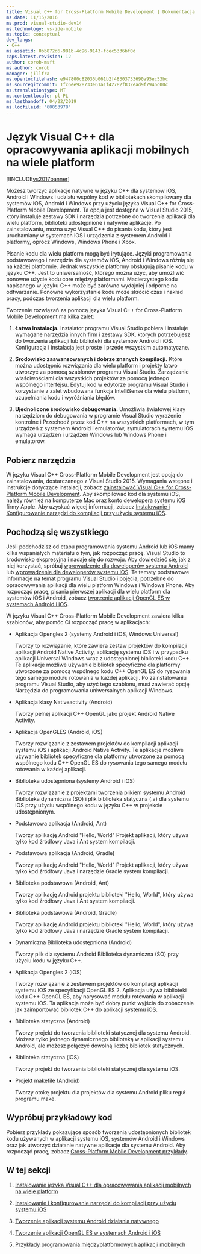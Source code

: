 ```yaml
---
title: Visual C++ for Cross-Platform Mobile Development | Dokumentacja firmy Microsoft
ms.date: 11/15/2016
ms.prod: visual-studio-dev14
ms.technology: vs-ide-mobile
ms.topic: conceptual
dev_langs:
- C++
ms.assetid: 0bb872d6-981b-4c96-9143-fcec5336bf0d
caps.latest.revision: 12
author: corob-msft
ms.author: corob
manager: jillfra
ms.openlocfilehash: e947800c82036b061b2f48303733690a95ec53bc
ms.sourcegitcommit: 1fc6ee928733e61a1f42782f832ead9f7946d00c
ms.translationtype: MT
ms.contentlocale: pl-PL
ms.lasthandoff: 04/22/2019
ms.locfileid: "60053978"
---
```

# <a name="visual-c-for-cross-platform-mobile-development"></a>Język Visual C++ dla opracowywania aplikacji mobilnych na wiele platform
[!INCLUDE[vs2017banner](../includes/vs2017banner.md)]

Możesz tworzyć aplikacje natywne w języku C++ dla systemów iOS, Android i Windows i udziału wspólny kod w bibliotekach skompilowany dla systemów iOS, Android i Windows przy użyciu języka Visual C++ for Cross-Platform Mobile Development. Ta opcja jest dostępna w Visual Studio 2015, który instaluje zestawy SDK i narzędzia potrzebne do tworzenia aplikacji dla wielu platform, biblioteki udostępnione i natywne aplikacje. Po zainstalowaniu, można użyć Visual C++ do pisania kodu, który jest uruchamiany w systemach iOS i urządzenia z systemem Android i platformy, oprócz Windows, Windows Phone i Xbox.  
  
 Pisanie kodu dla wielu platform mogą być irytujące. Języki programowania podstawowego i narzędzia dla systemów iOS, Android i Windows różnią się na każdej platformie. Jednak wszystkie platformy obsługują pisanie kodu w języku C++. Jest to uniwersalność, którego można użyć, aby umożliwić ponowne użycie kodu core między platformami. Macierzystego kodu napisanego w języku C++ może być zarówno wydajniej i odporne na odtwarzanie. Ponowne wykorzystanie kodu może skrócić czas i nakład pracy, podczas tworzenia aplikacji dla wielu platform.  
  
 Tworzenie rozwiązań za pomocą języka Visual C++ for Cross-Platform Mobile Development ma kilka zalet:  
  
1. **Łatwa instalacja.** Instalator programu Visual Studio pobiera i instaluje wymagane narzędzia innych firm i zestawy SDK, których potrzebujesz do tworzenia aplikacji lub biblioteki dla systemów Android i iOS. Konfiguracja i instalacja jest proste i przede wszystkim automatyczne.  
  
2. **Środowisko zaawansowanych i dobrze znanych kompilacji.** Które można udostępnić rozwiązania dla wielu platform i projekty łatwo utworzyć za pomocą szablonów programu Visual Studio. Zarządzanie właściwościami dla wszystkich projektów za pomocą jednego wspólnego interfejsu. Edytuj kod w edytorze programu Visual Studio i korzystanie z zalet wbudowana funkcja IntelliSense dla wielu platform, uzupełniania kodu i wyróżniania błędów.  
  
3. **Ujednolicone środowisko debugowania.** Umożliwia światowej klasy narzędziom do debugowania w programie Visual Studio wyrażenie kontrolne i Przechodź przez kod C++ na wszystkich platformach, w tym urządzeń z systemem Android i emulatorów, symulatorach systemu iOS wymaga urządzeń i urządzeń Windows lub Windows Phone i emulatorów.  
  
## <a name="get-the-tools"></a>Pobierz narzędzia  
 W języku Visual C++ Cross-Platform Mobile Development jest opcją do zainstalowania, dostarczanego z Visual Studio 2015. Wymagania wstępne i instrukcje dotyczące instalacji, zobacz [zainstalować Visual C++ for Cross-Platform Mobile Development](../cross-platform/install-visual-cpp-for-cross-platform-mobile-development.md). Aby skompilować kod dla systemu iOS, należy również na komputerze Mac oraz konto dewelopera systemu iOS firmy Apple. Aby uzyskać więcej informacji, zobacz [Instalowanie i Konfigurowanie narzędzi do kompilacji przy użyciu systemu iOS](../cross-platform/install-and-configure-tools-to-build-using-ios.md).  
  
## <a name="come-up-to-speed"></a>Pochodzą się wszystkiego  
 Jeśli podchodzisz od etapu programowania systemu Android lub iOS mamy kilka wspaniałych materiału o tym, jak rozpocząć pracę. Visual Studio to środowisko ekspresyjna i nadaje się do rozwoju. Aby dowiedzieć się, jak z niej korzystać, spróbuj [wprowadzenie dla deweloperów systemu Android](https://msdn.microsoft.com/library/windows/apps/dn275875.aspx) lub [wprowadzenie dla deweloperów systemu iOS](https://msdn.microsoft.com/library/windows/apps/xaml/jj657966.aspx). Te tematy podstawowe informacje na temat programu Visual Studio i pojęcia, potrzebne do opracowywania aplikacji dla wielu platform Windows i Windows Phone. Aby rozpocząć pracę, pisania pierwszej aplikacji dla wielu platform dla systemów iOS i Android, zobacz [tworzenie aplikacji OpenGL ES w systemach Android i iOS](../cross-platform/build-an-opengl-es-application-on-android-and-ios.md).  
  
 W języku Visual C++ Cross-Platform Mobile Development zawiera kilka szablonów, aby pomóc Ci rozpocząć pracę w aplikacjach:  
  
- Aplikacja Opengles 2 (systemy Android i iOS, Windows Universal)  
  
     Tworzy to rozwiązanie, które zawiera zestaw projektów do kompilacji aplikacji Android Native Activity, aplikację systemu iOS i w przypadku aplikacji Universal Windows wraz z udostępnionej biblioteki kodu C++. Te aplikacje możliwe używanie bibliotek specyficzne dla platformy utworzone za pomocą wspólnego kodu C++ OpenGL ES do rysowania tego samego modułu rotowania w każdej aplikacji. Po zainstalowaniu programu Visual Studio, aby użyć tego szablonu, musi zawierać opcję Narzędzia do programowania uniwersalnych aplikacji Windows.  
  
- Aplikacja klasy Nativeactivity (Android)  
  
     Tworzy pełnej aplikacji C++ OpenGL jako projekt Android Native Activity.  
  
- Aplikacja OpenGLES (Android, iOS)  
  
     Tworzy rozwiązanie z zestawem projektów do kompilacji aplikacji systemu iOS i aplikacji Android Native Activity. Te aplikacje możliwe używanie bibliotek specyficzne dla platformy utworzone za pomocą wspólnego kodu C++ OpenGL ES do rysowania tego samego modułu rotowania w każdej aplikacji.  
  
- Biblioteka udostępniona (systemy Android i iOS)  
  
     Tworzy rozwiązanie z projektami tworzenia plikiem systemu Android Biblioteka dynamiczna (SO) i plik biblioteka statyczna (.a) dla systemu iOS przy użyciu wspólnego kodu w języku C++ w projekcie udostępnionym.  
  
- Podstawowa aplikacja (Android, Ant)  
  
     Tworzy aplikację Android "Hello, World" Projekt aplikacji, który używa tylko kod źródłowy Java i Ant system kompilacji.  
  
- Podstawowa aplikacja (Android, Gradle)  
  
     Tworzy aplikację Android "Hello, World" Projekt aplikacji, który używa tylko kod źródłowy Java i narzędzie Gradle system kompilacji.  
  
- Biblioteka podstawowa (Android, Ant)  
  
     Tworzy aplikację Android projektu biblioteki "Hello, World", który używa tylko kod źródłowy Java i Ant system kompilacji.  
  
- Biblioteka podstawowa (Android, Gradle)  
  
     Tworzy aplikację Android projektu biblioteki "Hello, World", który używa tylko kod źródłowy Java i narzędzie Gradle system kompilacji.  
  
- Dynamiczna Biblioteka udostępniona (Android)  
  
     Tworzy plik dla systemu Android Biblioteka dynamiczna (SO) przy użyciu kodu w języku C++.  
  
- Aplikacja Opengles 2 (iOS)  
  
     Tworzy rozwiązanie z zestawem projektów do kompilacji aplikacji systemu iOS ze specyfikacji OpenGL ES 2. Aplikacja używa biblioteki kodu C++ OpenGL ES, aby narysować modułu rotowania w aplikacji systemu iOS. Ta aplikacja może być dobry punkt wyjścia do zobaczenia jak zaimportować bibliotek C++ do aplikacji systemu iOS.  
  
- Biblioteka statyczna (Android)  
  
     Tworzy projekt do tworzenia biblioteki statycznej dla systemu Android. Możesz tylko jednego dynamicznego biblioteką w aplikacji systemu Android, ale możesz połączyć dowolną liczbę bibliotek statycznych.  
  
- Biblioteka statyczna (iOS)  
  
     Tworzy projekt do tworzenia biblioteki statycznej dla systemu iOS.  
  
- Projekt makefile (Android)  
  
     Tworzy otokę projektu dla projektów dla systemu Android pliku reguł programu make.  
  
## <a name="try-out-sample-code"></a>Wypróbuj przykładowy kod  
 Pobierz przykłady pokazujące sposób tworzenia udostępnionych bibliotek kodu używanych w aplikacji systemu iOS, systemów Android i Windows oraz jak utworzyć działanie natywne aplikacje dla systemu Android. Aby rozpocząć pracę, zobacz [Cross-Platform Mobile Development przykłady](../cross-platform/cross-platform-mobile-development-examples.md).  
  
## <a name="in-this-section"></a>W tej sekcji  
  
1. [Instalowanie języka Visual C++ dla opracowywania aplikacji mobilnych na wiele platform](../cross-platform/install-visual-cpp-for-cross-platform-mobile-development.md)  
  
2. [Instalowanie i konfigurowanie narzędzi do kompilacji przy użyciu systemu iOS](../cross-platform/install-and-configure-tools-to-build-using-ios.md)  
  
3. [Tworzenie aplikacji systemu Android działania natywnego](../cross-platform/create-an-android-native-activity-app.md)  
  
4. [Tworzenie aplikacji OpenGL ES w systemach Android i iOS](../cross-platform/build-an-opengl-es-application-on-android-and-ios.md)  
  
5. [Przykłady programowania międzyplatformowych aplikacji mobilnych](../cross-platform/cross-platform-mobile-development-examples.md)
